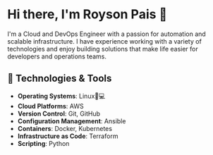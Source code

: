 # Hi there, I'm Royson Pais 👋

I'm a Cloud and DevOps Engineer with a passion for automation and scalable infrastructure. I have experience working with a variety of technologies and enjoy building solutions that make life easier for developers and operations teams.

## 🔧 Technologies & Tools

- **Operating Systems**: Linux🐧💻
- **Cloud Platforms**: AWS
- **Version Control**: Git, GitHub
- **Configuration Management**: Ansible
- **Containers**: Docker, Kubernetes
- **Infrastructure as Code**: Terraform
- **Scripting**: Python

